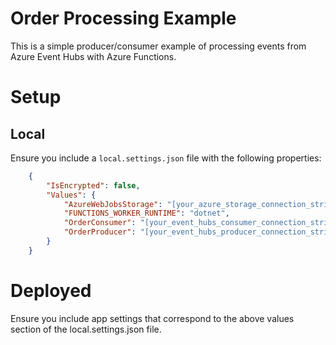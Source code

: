 # Order Processing Example
This is a simple producer/consumer example of processing events from Azure Event Hubs with Azure Functions.

# Setup
## Local
Ensure you include a `local.settings.json` file with the following properties:
```json
    {
        "IsEncrypted": false,
        "Values": {
            "AzureWebJobsStorage": "[your_azure_storage_connection_string]",
            "FUNCTIONS_WORKER_RUNTIME": "dotnet",
            "OrderConsumer": "[your_event_hubs_consumer_connection_string]",
            "OrderProducer": "[your_event_hubs_producer_connection_string]"
        }
    }
```
# Deployed
Ensure you include app settings that correspond to the above values section of the local.settings.json file.
